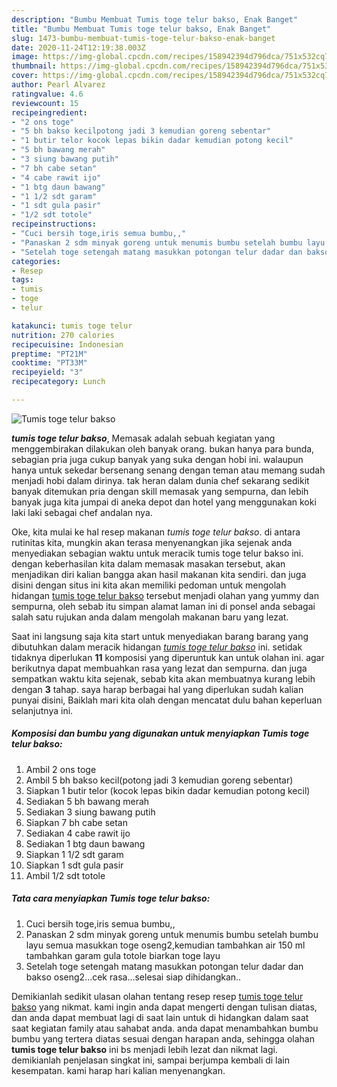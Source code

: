 ```yaml
---
description: "Bumbu Membuat Tumis toge telur bakso, Enak Banget"
title: "Bumbu Membuat Tumis toge telur bakso, Enak Banget"
slug: 1473-bumbu-membuat-tumis-toge-telur-bakso-enak-banget
date: 2020-11-24T12:19:38.003Z
image: https://img-global.cpcdn.com/recipes/158942394d796dca/751x532cq70/tumis-toge-telur-bakso-foto-resep-utama.jpg
thumbnail: https://img-global.cpcdn.com/recipes/158942394d796dca/751x532cq70/tumis-toge-telur-bakso-foto-resep-utama.jpg
cover: https://img-global.cpcdn.com/recipes/158942394d796dca/751x532cq70/tumis-toge-telur-bakso-foto-resep-utama.jpg
author: Pearl Alvarez
ratingvalue: 4.6
reviewcount: 15
recipeingredient:
- "2 ons toge"
- "5 bh bakso kecilpotong jadi 3 kemudian goreng sebentar"
- "1 butir telor kocok lepas bikin dadar kemudian potong kecil"
- "5 bh bawang merah"
- "3 siung bawang putih"
- "7 bh cabe setan"
- "4 cabe rawit ijo"
- "1 btg daun bawang"
- "1 1/2 sdt garam"
- "1 sdt gula pasir"
- "1/2 sdt totole"
recipeinstructions:
- "Cuci bersih toge,iris semua bumbu,,"
- "Panaskan 2 sdm minyak goreng untuk menumis bumbu setelah bumbu layu semua masukkan toge oseng2,kemudian tambahkan air 150 ml tambahkan garam gula totole biarkan toge layu"
- "Setelah toge setengah matang masukkan potongan telur dadar dan bakso oseng2...cek rasa...selesai siap dihidangkan.."
categories:
- Resep
tags:
- tumis
- toge
- telur

katakunci: tumis toge telur 
nutrition: 270 calories
recipecuisine: Indonesian
preptime: "PT21M"
cooktime: "PT33M"
recipeyield: "3"
recipecategory: Lunch

---
```



![Tumis toge telur bakso](https://img-global.cpcdn.com/recipes/158942394d796dca/751x532cq70/tumis-toge-telur-bakso-foto-resep-utama.jpg)

<b><i>tumis toge telur bakso</i></b>, Memasak adalah sebuah kegiatan yang menggembirakan dilakukan oleh banyak orang. bukan hanya para bunda, sebagian pria juga cukup banyak yang suka dengan hobi ini. walaupun hanya untuk sekedar bersenang senang dengan teman atau memang sudah menjadi hobi dalam dirinya. tak heran dalam dunia chef sekarang sedikit banyak ditemukan pria dengan skill memasak yang sempurna, dan lebih banyak juga kita jumpai di aneka depot dan hotel yang menggunakan koki laki laki sebagai chef andalan nya.

Oke, kita mulai ke hal resep makanan <i>tumis toge telur bakso</i>. di antara rutinitas kita, mungkin akan terasa menyenangkan jika sejenak anda menyediakan sebagian waktu untuk meracik tumis toge telur bakso ini. dengan keberhasilan kita dalam memasak masakan tersebut, akan menjadikan diri kalian bangga akan hasil makanan kita sendiri. dan juga disini dengan situs ini kita akan memiliki pedoman untuk mengolah hidangan <u>tumis toge telur bakso</u> tersebut menjadi olahan yang yummy dan sempurna, oleh sebab itu simpan alamat laman ini di ponsel anda sebagai salah satu rujukan anda dalam mengolah makanan baru yang lezat.




Saat ini langsung saja kita start untuk menyediakan barang barang yang dibutuhkan dalam meracik hidangan <u><i>tumis toge telur bakso</i></u> ini. setidak tidaknya diperlukan <b>11</b> komposisi yang diperuntuk kan untuk olahan ini. agar berikutnya dapat membuahkan rasa yang lezat dan sempurna. dan juga sempatkan waktu kita sejenak, sebab kita akan membuatnya kurang lebih dengan <b>3</b> tahap. saya harap berbagai hal yang diperlukan sudah kalian punyai disini, Baiklah mari kita olah dengan mencatat dulu bahan keperluan selanjutnya ini.

<!--inarticleads1-->

##### Komposisi dan bumbu yang digunakan untuk menyiapkan Tumis toge telur bakso:

1. Ambil 2 ons toge
1. Ambil 5 bh bakso kecil(potong jadi 3 kemudian goreng sebentar)
1. Siapkan 1 butir telor (kocok lepas bikin dadar kemudian potong kecil)
1. Sediakan 5 bh bawang merah
1. Sediakan 3 siung bawang putih
1. Siapkan 7 bh cabe setan
1. Sediakan 4 cabe rawit ijo
1. Sediakan 1 btg daun bawang
1. Siapkan 1 1/2 sdt garam
1. Siapkan 1 sdt gula pasir
1. Ambil 1/2 sdt totole




<!--inarticleads2-->

##### Tata cara menyiapkan Tumis toge telur bakso:

1. Cuci bersih toge,iris semua bumbu,,
1. Panaskan 2 sdm minyak goreng untuk menumis bumbu setelah bumbu layu semua masukkan toge oseng2,kemudian tambahkan air 150 ml tambahkan garam gula totole biarkan toge layu
1. Setelah toge setengah matang masukkan potongan telur dadar dan bakso oseng2...cek rasa...selesai siap dihidangkan..




Demikianlah sedikit ulasan olahan tentang resep resep <u>tumis toge telur bakso</u> yang nikmat. kami ingin anda dapat mengerti dengan tulisan diatas, dan anda dapat membuat lagi di saat lain untuk di hidangkan dalam saat saat kegiatan family atau sahabat anda. anda dapat menambahkan bumbu bumbu yang tertera diatas sesuai dengan harapan anda, sehingga olahan <b>tumis toge telur bakso</b> ini bs menjadi lebih lezat dan nikmat lagi. demikianlah penjelasan singkat ini, sampai berjumpa kembali di lain kesempatan. kami harap hari kalian menyenangkan.
